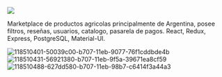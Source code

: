 <p align='left'>
    <img src='https://static.wixstatic.com/media/85087f_0d84cbeaeb824fca8f7ff18d7c9eaafd~mv2.png/v1/fill/w_160,h_30,al_c,q_85,usm_0.66_1.00_0.01/Logo_completo_Color_1PNG.webp' </img>
</p>

Marketplace de productos agricolas principalmente de Argentina, posee filtros, reseñas, usuarios, catalogo, pasarela de pagos. React, Redux, Express, PostgreSQL, Material-UI.


![118510401-50039c00-b707-11eb-9077-76f1cddbde4b](https://user-images.githubusercontent.com/73973939/118526762-f30fe200-b716-11eb-9186-8fc9b7e10319.png)
![118510431-56921380-b707-11eb-9f5a-39671ea8cf59](https://user-images.githubusercontent.com/73973939/118526773-f4d9a580-b716-11eb-8a17-33c380167dbf.png)
![118510488-627dd580-b707-11eb-98b7-c6414f3a44a3](https://user-images.githubusercontent.com/73973939/118526781-f6a36900-b716-11eb-81f8-b064c1216480.png)

